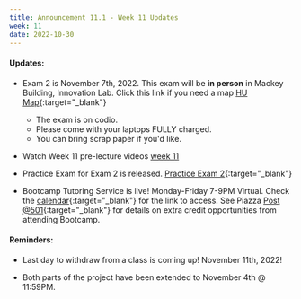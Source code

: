 ```yaml
---
title: Announcement 11.1 - Week 11 Updates
week: 11
date: 2022-10-30
---
```

#### Updates:

* Exam 2 is November 7th, 2022. This exam will be **in person** in Mackey Building, Innovation Lab. Click this link if you need a map [HU Map](https://hucs0.org/assets/images/HU_MAIN_CAMPUS_MACKEY_BUILDING.jpg){:target="_blank"}
  - The exam is on codio.
  - Please come with your laptops FULLY charged.
  - You can bring scrap paper if you'd like.



* Watch Week 11 pre-lecture videos [week 11](https://hucs0.org/schedule/#week-11)
* Practice Exam for Exam 2 is released. [Practice Exam 2](https://docs.google.com/document/d/1qQwuyKKx-0NevZXvZx8w230lvK2rm8fe4M9l-0JjLLI/edit?usp=sharing){:target="_blank"}

* Bootcamp Tutoring Service is live! Monday-Friday 7-9PM Virtual. Check the [calendar](https://hucs0.org/calendar/){:target="_blank"} for the link to access.
  See Piazza [Post @501](https://piazza.com/class/l6vgfi5d80x6rz/post/501){:target="_blank"} for details on extra credit opportunities from attending Bootcamp.


#### Reminders:

* Last day to withdraw from a class is coming up! November 11th, 2022!

* Both parts of the project have been extended to November 4th @ 11:59PM.
